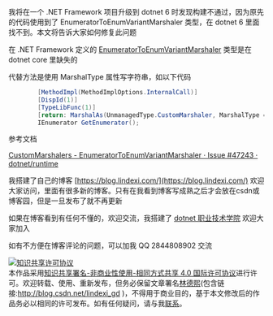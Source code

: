 
我将在一个 .NET Framework 项目升级到 dotnet 6 时发现构建不通过，因为原先的代码使用到了 EnumeratorToEnumVariantMarshaler 类型，在 dotnet 6 里面找不到。本文将告诉大家如何修复此问题

<!--more-->


<!-- CreateTime:2023/3/28 14:54:11 -->


<!-- 发布 -->
<!-- 博客 -->

在 .NET Framework 定义的 [EnumeratorToEnumVariantMarshaler](https://learn.microsoft.com/zh-cn/dotnet/api/system.runtime.interopservices.custommarshalers.enumeratortoenumvariantmarshaler ) 类型是在 dotnet core 里缺失的

代替方法是使用 MarshalType 属性写字符串，如以下代码

```csharp
        [MethodImpl(MethodImplOptions.InternalCall)]
        [DispId(1)]
        [TypeLibFunc(1)]
        [return: MarshalAs(UnmanagedType.CustomMarshaler, MarshalType = "System.Runtime.InteropServices.CustomMarshalers.EnumeratorToEnumVariantMarshaler")]
        IEnumerator GetEnumerator();
```


参考文档

[CustomMarshalers - EnumeratorToEnumVariantMarshaler · Issue #47243 · dotnet/runtime](https://github.com/dotnet/runtime/issues/47243 )


我搭建了自己的博客 [https://blog.lindexi.com/](https://blog.lindexi.com/) 欢迎大家访问，里面有很多新的博客。只有在我看到博客写成熟之后才会放在csdn或博客园，但是一旦发布了就不再更新

如果在博客看到有任何不懂的，欢迎交流，我搭建了 [dotnet 职业技术学院](https://t.me/dotnet_campus) 欢迎大家加入

如有不方便在博客评论的问题，可以加我 QQ 2844808902 交流

<a rel="license" href="http://creativecommons.org/licenses/by-nc-sa/4.0/"><img alt="知识共享许可协议" style="border-width:0" src="https://licensebuttons.net/l/by-nc-sa/4.0/88x31.png" /></a><br />本作品采用<a rel="license" href="http://creativecommons.org/licenses/by-nc-sa/4.0/">知识共享署名-非商业性使用-相同方式共享 4.0 国际许可协议</a>进行许可。欢迎转载、使用、重新发布，但务必保留文章署名[林德熙](http://blog.csdn.net/lindexi_gd)(包含链接:http://blog.csdn.net/lindexi_gd )，不得用于商业目的，基于本文修改后的作品务必以相同的许可发布。如有任何疑问，请与我[联系](mailto:lindexi_gd@163.com)。